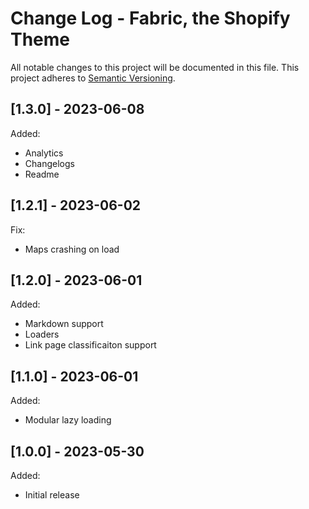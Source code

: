 # Change Log - Fabric, the Shopify Theme

All notable changes to this project will be documented in this file.
This project adheres to [Semantic Versioning](http://semver.org/).

## [1.3.0] - 2023-06-08

Added:
  - Analytics
  - Changelogs
  - Readme

## [1.2.1] - 2023-06-02

Fix:
  - Maps crashing on load

## [1.2.0] - 2023-06-01

Added:
  - Markdown support
  - Loaders
  - Link page classificaiton support

## [1.1.0] - 2023-06-01

Added:
  - Modular lazy loading

## [1.0.0] - 2023-05-30

Added:
  - Initial release
